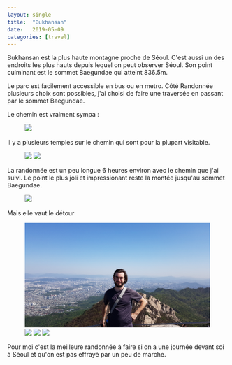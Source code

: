```yaml
---
layout: single
title:  "Bukhansan"
date:   2019-05-09
categories: [travel]
---
```


Bukhansan est la plus haute montagne proche de Séoul.
C'est aussi un des endroits les plus hauts depuis lequel on peut observer Séoul.
Son point culminant est le sommet Baegundae qui atteint 836.5m.

Le parc est facilement accessible en bus ou en metro.
Côté Randonnée plusieurs choix sont possibles, j'ai choisi de faire une traversée en passant par le sommet Baegundae.

Le chemin est vraiment sympa :
<figure>
	<img src="/assets/images/bukhansan/20190502_river.jpg">
</figure>

Il y a plusieurs temples sur le chemin qui sont pour la plupart visitable.

<figure>
	<img src="/assets/images/bukhansan/20190502_temple.jpg">
	<img src="/assets/images/bukhansan/20190502_temple2.jpg">
</figure>

La randonnée est un peu longue 6 heures environ avec le chemin que j'ai suivi. 
Le point le plus joli et impressionant reste la montée jusqu'au sommet Baegundae.

 <figure>
 	<img src="/assets/images/bukhansan/20190502_approach.jpg">
 </figure>
Mais elle vaut le détour 
 <figure>
 	<img src="/assets/images/bukhansan/20190502_view.jpg">
 	<img src="/assets/images/bukhansan/20190502_view2.JPG">
 	<img src="/assets/images/bukhansan/20190502_view3.JPG">
 	<img src="/assets/images/bukhansan/20190502_viewCouple.JPG">
 </figure>
 
Pour moi c'est la meilleure randonnée à faire si on a une journée devant soi à Séoul et qu'on est pas effrayé par un peu de marche.